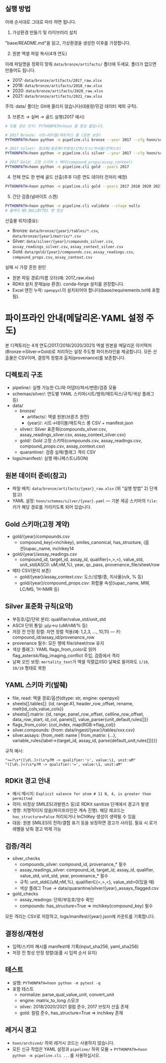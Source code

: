 ## 실행 방법

아래 순서대로 그대로 따라 하면 됩니다. 

1) 가상환경 만들기 및 라이브러리 설치

"base/README.md"을 읽고, 가상환경을 생성한 이후를 가정합니다. 

2) 원본 엑셀 파일 복사(4개 연도)

아래 파일명을 정확히 맞춰 `data/bronze/artifacts/` 폴더에 두세요. 폴더가 없으면 만들어도 됩니다.

- 2017: `data/bronze/artifacts/2017_raw.xlsx`
- 2018: `data/bronze/artifacts/2018_raw.xlsx`
- 2020: `data/bronze/artifacts/2020_raw.xlsx`
- 2021: `data/bronze/artifacts/2021_raw.xlsx`

주의: data/ 폴더는 Git에 올리지 않습니다(대용량/민감 데이터 제외 규칙).

3) 브론즈 → 실버 → 골드 실행(2017 예시)

```bash
# 모듈 경로 인식: PYTHONPATH=hoon 를 항상 붙입니다.

# 2017 Bronze: 시트→테이블/매트릭스 롱 (원본 보존)
PYTHONPATH=hoon python -m pipeline.cli bronze --year 2017 --cfg hoon/schemas/silver/2017.yaml

# 2017 Silver: 정규화/표준화(부등호/단위/도스/치사율/컨텍스트)
PYTHONPATH=hoon python -m pipeline.cli silver --year 2017 --cfg hoon/schemas/silver/2017.yaml

# 2017 Gold: 고정 스키마 + 메타(compound_props/assay_context)
PYTHONPATH=hoon python -m pipeline.cli gold --years 2017
```

4) 전체 연도 한 번에 골드 산출(추후 다른 연도 데이터 전처리 예정)

```bash
PYTHONPATH=hoon python -m pipeline.cli gold --years 2017 2018 2020 2021
```

5) 간단 검증(널바이트 스캔)

```bash
PYTHONPATH=hoon python -m pipeline.cli validate --stage nulls
# 출력이 NO_NULLBYTES 면 정상
```

산출물 위치(중요):
- Bronze: `data/bronze/{year}/tables/*.csv`, `data/bronze/{year}/matrix/*.csv`
- Silver: `data/silver/{year}/compounds_silver.csv`, `assay_readings_silver.csv`, `assay_context_silver.csv`
- Gold: `data/gold/{year}/compounds.csv`, `assay_readings.csv`, `compound_props.csv`, `assay_context.csv`

실패 시 가장 흔한 원인
- 원본 파일 경로/이름 오타(예: 2017_raw.xlsx)
- RDKit 설치 문제(pip 환경). conda-forge 설치를 권장합니다.
- Excel 엔진 누락: `openpyxl`이 설치되어야 합니다(base/requirements.txt에 포함됨).

# 파이프라인 안내(메달리온·YAML 설정 주도)

본 디렉토리는 4개 연도(2017/2018/2020/2021) 엑셀 원본을 메달리온 아키텍처(Bronze→Silver→Gold)로 처리하는 설정 주도형 파이프라인을 제공합니다. 모든 산출물은 CSV이며, 결정적 정렬과 출처(provenance)를 보존합니다.

## 디렉토리 구조
- pipeline/: 실행 가능한 CLI와 어댑터/파서/변환/검증 모듈
- schemas/silver/: 연도별 YAML 스키마(시트/범위/매트릭스/규칙/색상 플래그 등)
- data/
  - bronze/
    - artifacts/: 엑셀 원본(브론즈 원천)
    - {year}/: 시트→테이블/매트릭스 롱 CSV + manifest.json
  - silver/: Silver 표준화(compounds_silver.csv, assay_readings_silver.csv, assay_context_silver.csv)
  - gold/: Gold 고정 스키마(compounds.csv, assay_readings.csv, compound_props.csv, assay_context.csv)
  - quarantine/: 검증 실패/플래그 격리 CSV
- logs/manifest/: 실행 매니페스트(JSON)

## 원본 데이터 준비(참고)
- 파일 배치: `data/bronze/artifacts/{year}_raw.xlsx` (위 “실행 방법” 2) 단계 참고)
- YAML 설정: `hoon/schemas/silver/{year}.yaml` — 기본 제공 스키마의 `file:` 키가 해당 경로를 가리키도록 되어 있습니다.

## Gold 스키마(고정 계약)
- gold/{year}/compounds.csv
  - compound_key(=inchikey), smiles_canonical, has_structure, (옵션)iupac_name, inchikey14
- gold/{year}/assay_readings.csv
  - compound_id, target_id, assay_id, qualifier(=,>,<), value_std, unit_std(ASCII: uM,nM,%), year, qc_pass, provenance_file/sheet/row
 - 메타 CSV(분리 보존)
   - gold/{year}/assay_context.csv: 도스/성별/종, 치사율(n/k, % 등)
   - gold/{year}/compound_props.csv: 화합물 속성(iupac_name, MW, LC/MS, ¹H-NMR 등)

## Silver 표준화 규칙(요약)
- 부등호/값/단위 분리: qualifier/value_std/unit_std
- ASCII 단위 통일: µ/μ→u (uM/nM/% 등)
- 저장 전 안정 정렬: 자연 정렬 적용(예: 1,2,3, …, 10,11) — 키: compound_id/assay_id/provenance_row
- provenance 필수: 모든 행에 file/sheet/row 유지
- 색상 플래그: YAML flags_from_color로 읽어 flag_asterisk/flag_imaging_conflict 주입, 검증에서 격리
 - 날짜 오인 보정: `mortality_text`가 엑셀 직렬값/ISO 날짜로 들어와도 `1/10`, `10/10` 형태로 복원

## YAML 스키마 키(발췌)
- file, read: 엑셀 경로/옵션(dtype: str, engine: openpyxl)
- sheets[].tables[]: {id, range:A1, header_row_offset, rename, melt{id_cols,value_cols}}
- sheets[].matrix: {id, range, panel_row_offset, cellline_row_offset, data_row_start, id_col, panels[], value_parser{unit_default,rules[]}}
- flags_from_color: {col_index, map{RGB→flag_col}}
- silver.compounds: {from: data/ingest/{year}/tables/xxx.csv}
- silver.assays: {from_melt: name | from_matrix: {...}, variable_rules{label→{target_id, assay_id, parse{default_unit,rules[]}}}}

규칙 예시:
```
">=?\s*([\d\.]+)\s*µ?M -> qualifier:'>', value:\1, unit:uM"
"([\d\.]+)\s*µ?M -> qualifier:'=', value:\1, unit:uM"
```

## RDKit 경고 안내
- 예시 메시지: `Explicit valence for atom # 11 N, 4, is greater than permitted`
- 의미: 비정상 SMILES(과발렌스 등)로 RDKit sanitize 단계에서 경고가 발생
- 영향: 치명적이지 않음(파이프라인은 계속 진행). 해당 레코드는 `has_structure=False` 처리되거나 InChIKey 생성이 생략될 수 있음
- 대응: 원본 SMILES의 전하/결합 표기 등을 보정하면 경고가 사라짐. 필요 시 로거 레벨을 낮춰 경고 억제 가능

## 검증/격리
- silver_checks
  - compounds_silver: compound_id, provenance_* 필수
  - assay_readings_silver: compound_id, target_id, assay_id, qualifier, value_std, unit_std, year, provenance_* 필수
  - 규칙: unit_std∈{uM,nM,%}, qualifier∈{=,>,<}, value_std>0(있을 때)
  - 색상 플래그 True → data/quarantine/silver/{year}_assays_flagged.csv
- gold_checks
  - assay_readings: 단위/부등호/양수 확인
  - compounds: has_structure=True ⇒ inchikey(compound_key) 필수

모든 격리는 CSV로 저장하고, logs/manifest/{year}.json에 카운트를 기록합니다.

## 결정성/재현성
- 입력/스키마 해시를 manifest에 기록(input_sha256, yaml_sha256)
- 저장 전 항상 안정 정렬(동률 시 입력 순서 유지)

## 테스트
- 실행: `PYTHONPATH=hoon python -m pytest -q`
- 포함 테스트
  - normalize: parse_qual_value_unit, convert_unit
  - engine: matrix_to_long 스모크
  - silver: 2018/2020/2021 컬럼 준수, 2017 브릿지 산출 존재
  - gold: 컬럼 준수, has_structure=True ⇒ inchikey 존재

## 레거시 경고
- `hoon/archived/` 하위 레거시 코드는 사용하지 않습니다.
- 모든 신규 작업은 YAML 설정과 `pipeline/` 하위 모듈 + `PYTHONPATH=hoon python -m pipeline.cli ...`를 사용하십시오.
